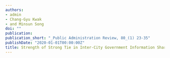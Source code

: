 ```yaml
---
authors:
- admin
- Chang-Gyu Kwak
- and Minsun Song
doi: ""
publication: 
publication_short: "_Public Administration Review, 80_(1) 23-35"
publishDate: "2020-01-01T00:00:00Z"
title: Strength of Strong Tie in Inter-City Government Information Sharing and County Jurisdictional Boundary
---
```




